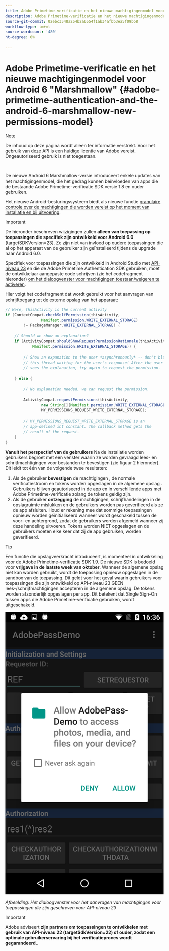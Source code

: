```yaml
---
title: Adobe Primetime-verificatie en het nieuwe machtigingenmodel voor Android 6 "Marshmallow"
description: Adobe Primetime-verificatie en het nieuwe machtigingenmodel voor Android 6 "Marshmallow"
source-git-commit: 02ebc3548a254b2a6554f1ab34afbb3ea5f09bb8
workflow-type: tm+mt
source-wordcount: '480'
ht-degree: 0%

---
```


# Adobe Primetime-verificatie en het nieuwe machtigingenmodel voor Android 6 &quot;Marshmallow&quot; {#adobe-primetime-authentication-and-the-android-6-marshmallow-new-permissions-model}

>[!NOTE]
>
>De inhoud op deze pagina wordt alleen ter informatie verstrekt. Voor het gebruik van deze API is een huidige licentie van Adobe vereist. Ongeautoriseerd gebruik is niet toegestaan.

</br>

De nieuwe Android 6 Marshmallow-versie introduceert enkele updates van het machtigingenmodel, die het gedrag kunnen beïnvloeden van apps die de bestaande Adobe Primetime-verificatie SDK versie 1.8 en ouder gebruiken.

Het nieuwe Android-besturingssysteem biedt als nieuwe functie [granulaire controle over de machtigingen die worden vereist op het moment van installatie en bij uitvoering](https://developer.android.com/about/versions/marshmallow/android-6.0-changes.html).

>[!IMPORTANT]
>
>De hieronder beschreven wijzigingen zullen **alleen van toepassing op toepassingen die specifiek zijn ontwikkeld voor Android 6.0** (targetSDKVersion=23). Ze zijn niet van invloed op oudere toepassingen die al op het apparaat van de gebruiker zijn geïnstalleerd tijdens de upgrade naar Android 6.0.


Specifiek voor toepassingen die zijn ontwikkeld in Android Studio met [API-niveau 23](http://developer.android.com/sdk/api_diff/23/changes.html) en die de Adobe Primetime Authentication SDK gebruiken, moet de ontwikkelaar aangepaste code schrijven (zie het codefragment hieronder) [om het dialoogvenster voor machtigingen toestaan/weigeren te activeren](https://developer.android.com/training/permissions/requesting.html).

Hier volgt het codefragment dat wordt gebruikt voor het aanvragen van schrijftoegang tot de externe opslag van het apparaat:

```java
// Here, thisActivity is the current activity
if (ContextCompat.checkSelfPermission(thisActivity,
                Manifest.permission.WRITE_EXTERNAL_STORAGE)
        != PackageManager.WRITE_EXTERNAL_STORAGE) {

    // Should we show an explanation?
    if (ActivityCompat.shouldShowRequestPermissionRationale(thisActivity,
            Manifest.permission.WRITE_EXTERNAL_STORAGE)) {

        // Show an expanation to the user *asynchronously* -- don't block
        // this thread waiting for the user's response! After the user
        // sees the explanation, try again to request the permission.

    } else {

        // No explanation needed, we can request the permission.

        ActivityCompat.requestPermissions(thisActivity,
                new String[]{Manifest.permission.WRITE_EXTERNAL_STORAGE},
                MY_PERMISSIONS_REQUEST_WRITE_EXTERNAL_STORAGE);

        // MY_PERMISSIONS_REQUEST_WRITE_EXTERNAL_STORAGE is an
        // app-defined int constant. The callback method gets the
        // result of the request.
    }
}
```




**Vanuit het perspectief van de gebruikers** Na de installatie worden gebruikers begroet met een venster waarin ze worden gevraagd lees- en schrijfmachtigingen voor bestanden te bevestigen (zie figuur 2 hieronder). Dit leidt tot één van de volgende twee resultaten:

1. Als de gebruiker **bevestigen** de machtigingen , de normale verificatiestroom en tokens worden opgeslagen in de algemene opslag . Gebruikers blijven geautoriseerd in de app en in verschillende apps met Adobe Primetime-verificatie zolang de tokens geldig zijn.
1. Als de gebruiker **ontzegging** de machtigingen, schrijfhandelingen in de opslagruimte mislukken en de gebruikers worden pas geverifieerd als ze de app afsluiten. Houd er rekening mee dat sommige toepassingen opnieuw worden geïnitialiseerd wanneer wordt geschakeld tussen de voor- en achtergrond, zodat de gebruikers worden afgemeld wanneer zij deze handeling uitvoeren. Tokens worden NIET opgeslagen en de gebruikers moeten elke keer dat zij de app gebruiken, worden geverifieerd.


>[!TIP]
>
>Een functie die opslagveerkracht introduceert, is momenteel in ontwikkeling voor de Adobe Primetime-verificatie SDK 1.9. De nieuwe SDK is bedoeld voor **vrijgave in de laatste week van oktober**. Wanneer de algemene opslag niet kan worden gebruikt, wordt de toepassing opnieuw opgeslagen in de sandbox van de toepassing. Dit geldt voor het geval waarin gebruikers voor toepassingen die zijn ontwikkeld op API-niveau 23 GEEN lees-/schrijfmachtigingen accepteren in de algemene opslag. De tokens worden afzonderlijk opgeslagen per app. Dit betekent dat Single Sign-On tussen apps die Adobe Primetime-verificatie gebruiken, wordt uitgeschakeld.


![](assets/android-permissions-request.png)

*Afbeelding: Het dialoogvenster voor het aanvragen van machtigingen voor toepassingen die zijn geschreven voor API-niveau 23*

>[!IMPORTANT]
>
> Adobe adviseert **zijn partners om toepassingen te ontwikkelen met gebruik van API-niveau 22 (targetSdkVersion=22) of ouder, zodat een optimale gebruikerservaring bij het verificatieproces wordt gegarandeerd.**.
